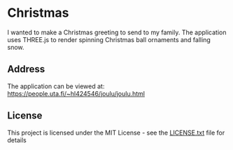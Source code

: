 # Christmas
I wanted to make a Christmas greeting to send to my family. The application uses THREE.js to render spinning Christmas ball ornaments and falling snow.

## Address

The application can be viewed at:
https://people.uta.fi/~hl424546/joulu/joulu.html

## License

This project is licensed under the MIT License - see the [LICENSE.txt](LICENSE.txt) file for details
